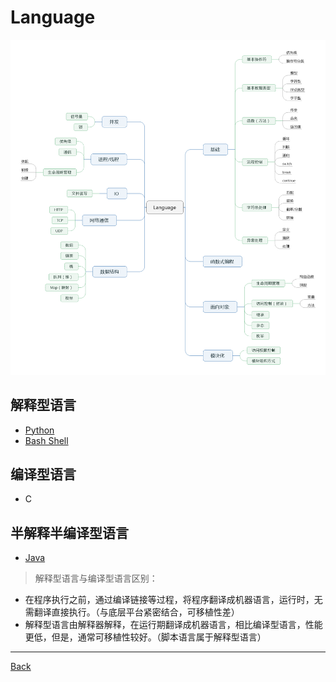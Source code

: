 
# Language

![](/images/language/language.png)


## 解释型语言
- [Python](/language/python)
- [Bash Shell](/language/bash)

## 编译型语言
- C

## 半解释半编译型语言
- [Java](/language/javase)

> 解释型语言与编译型语言区别：
   - 在程序执行之前，通过编译链接等过程，将程序翻译成机器语言，运行时，无需翻译直接执行。（与底层平台紧密结合，可移植性差）
   - 解释型语言由解释器解释，在运行期翻译成机器语言，相比编译型语言，性能更低，但是，通常可移植性较好。（脚本语言属于解释型语言）

----

[Back](/READE.md)
